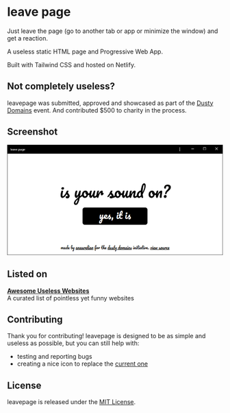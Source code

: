 # leave page
Just leave the page (go to another tab or app or minimize the window) and get a reaction. 

A useless static HTML page and Progressive Web App.

Built with Tailwind CSS and hosted on Netlify.

## Not completely useless?

leavepage was submitted, approved and showcased as part of the [Dusty Domains](https://dusty.domains) event. And contributed $500 to charity in the process.

## Screenshot

![leavepage screenshot](/repo-assets/leavepage-readme-screenshot.png)

## Listed on

**[Awesome Useless Websites](https://github.com/scriptex/awesome-useless-websites)**  
A curated list of pointless yet funny websites

## Contributing

Thank you for contributing! leavepage is designed to be as simple and useless as possible, but you can still help with:

* testing and reporting bugs
* creating a nice icon to replace the [current one](/page/img/manifest/icon-512x512.png)

## License

leavepage is released under the [MIT License](/LICENSE).

